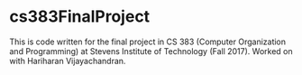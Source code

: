 # cs383FinalProject
This is code written for the final project in CS 383 (Computer Organization and Programming) at Stevens Institute of Technology (Fall 2017). Worked on with Hariharan Vijayachandran.
